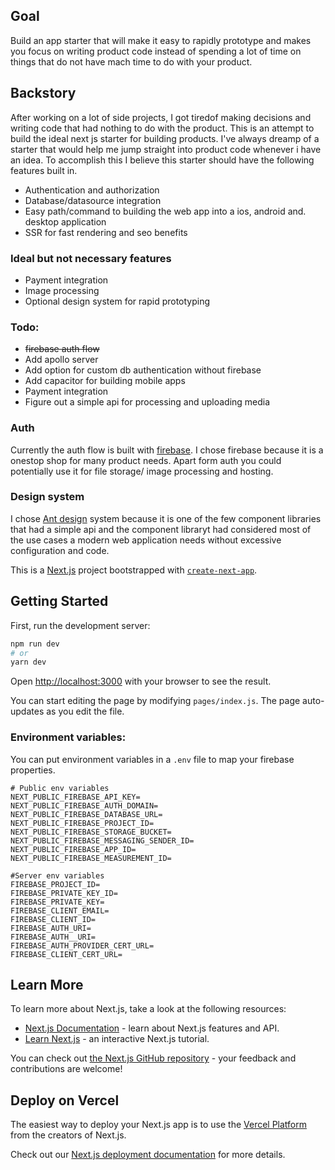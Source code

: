 ## Goal
Build an app starter that will make it easy to rapidly prototype and makes you focus on writing product code instead of spending a lot of time on things that do not have mach time to do with your product.

## Backstory
After working on a lot of side projects, I got tiredof making decisions and writing code that had nothing to do with the product. This is an attempt to build the ideal next js starter for building products. I've always dreamp of a starter that would help me jump straight into product code whenever i have an idea. To accomplish this I believe this starter should have the following features built in.
* Authentication and authorization
* Database/datasource integration
* Easy path/command to building the web app into a ios, android and. desktop application
* SSR for fast rendering and seo benefits

### Ideal but not necessary features
* Payment integration
* Image processing
* Optional design system for rapid prototyping

### Todo:
* <s> firebase auth flow </s>
* Add apollo server
* Add option for custom db authentication without firebase
* Add capacitor for building mobile apps
* Payment integration
* Figure out a simple api for processing and uploading media



### Auth
Currently the auth flow is built with [firebase](https://firebase.google.com/). I chose firebase because it is a onestop shop for many product needs. Apart form auth you could potentially use it for file storage/ image processing and hosting. 

### Design system
I chose [Ant design](https://ant.design/) system because it is one of the few component libraries that had a simple api and  the component libraryt had considered most of the use cases a modern web application needs without excessive configuration and code.




This is a [Next.js](https://nextjs.org/) project bootstrapped with [`create-next-app`](https://github.com/vercel/next.js/tree/canary/packages/create-next-app).

## Getting Started

First, run the development server:

```bash
npm run dev
# or
yarn dev
```

Open [http://localhost:3000](http://localhost:3000) with your browser to see the result.

You can start editing the page by modifying `pages/index.js`. The page auto-updates as you edit the file.

### Environment variables: 
You can put environment variables in a ```.env``` file to map your firebase properties.
```
# Public env variables
NEXT_PUBLIC_FIREBASE_API_KEY=
NEXT_PUBLIC_FIREBASE_AUTH_DOMAIN=
NEXT_PUBLIC_FIREBASE_DATABASE_URL=
NEXT_PUBLIC_FIREBASE_PROJECT_ID=
NEXT_PUBLIC_FIREBASE_STORAGE_BUCKET=
NEXT_PUBLIC_FIREBASE_MESSAGING_SENDER_ID=
NEXT_PUBLIC_FIREBASE_APP_ID=
NEXT_PUBLIC_FIREBASE_MEASUREMENT_ID=

#Server env variables
FIREBASE_PROJECT_ID=
FIREBASE_PRIVATE_KEY_ID=
FIREBASE_PRIVATE_KEY=
FIREBASE_CLIENT_EMAIL=
FIREBASE_CLIENT_ID=
FIREBASE_AUTH_URI=
FIREBASE_AUTH__URI=
FIREBASE_AUTH_PROVIDER_CERT_URL=
FIREBASE_CLIENT_CERT_URL=
```

## Learn More

To learn more about Next.js, take a look at the following resources:

- [Next.js Documentation](https://nextjs.org/docs) - learn about Next.js features and API.
- [Learn Next.js](https://nextjs.org/learn) - an interactive Next.js tutorial.

You can check out [the Next.js GitHub repository](https://github.com/vercel/next.js/) - your feedback and contributions are welcome!

## Deploy on Vercel

The easiest way to deploy your Next.js app is to use the [Vercel Platform](https://vercel.com/import?utm_medium=default-template&filter=next.js&utm_source=create-next-app&utm_campaign=create-next-app-readme) from the creators of Next.js.

Check out our [Next.js deployment documentation](https://nextjs.org/docs/deployment) for more details.
